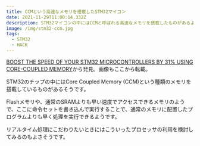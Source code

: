 ```yaml
---
title: CCMという高速なメモリを搭載したSTM32マイコン
date: 2021-11-29T11:00:14.332Z
description: STM32マイコンの中にはCCMと呼ばれる高速なメモリを搭載したものがあるようです。
image: /img/stm32-ccm.jpg
tags:
  - STM32
  - HACK
---
```

[BOOST THE SPEED OF YOUR STM32 MICROCONTROLLERS BY 31% USING CORE-COUPLED MEMORY](https://www.electronics-lab.com/boost-speed-stm32-microcontrollers-31-using-core-coupled-memory/)から発見。画像もここから転載。

STM32のチップの中にはCore Coupled Memory (CCM)という種類のメモリを搭載しているものがあるそうです。

Flashメモリや、通常のSRAMよりも早い速度でアクセスできるメモリのようで、ここに命令セットを書き込んで実行することで、通常のメモリに配置したプログラムよりも早く処理を実行できるようです。

リアルタイム処理にこだわりたいときにはこういったプロセッサの利用を検討してみるのもよさそうです。
